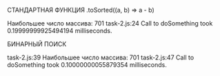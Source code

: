 <!-- скрость выполнения кода -->

СТАНДАРТНАЯ ФУНКЦИЯ .toSorted((a, b) => a - b)

Наибольшее число массива: 701 task-2.js:24 Call to doSomething took
0.19999999925494194 milliseconds.

БИНАРНЫЙ ПОИСК

task-2.js:39 Наибольшее число массива: 701 task-2.js:47 Call to doSomething took
0.10000000055879354 milliseconds.
